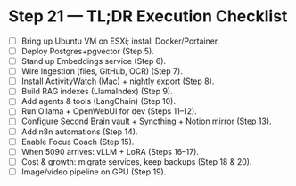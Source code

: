 # Step 21 — TL;DR Execution Checklist
- [ ] Bring up Ubuntu VM on ESXi; install Docker/Portainer.  
- [ ] Deploy Postgres+pgvector (Step 5).  
- [ ] Stand up Embeddings service (Step 6).  
- [ ] Wire Ingestion (files, GitHub, OCR) (Step 7).  
- [ ] Install ActivityWatch (Mac) + nightly export (Step 8).  
- [ ] Build RAG indexes (LlamaIndex) (Step 9).  
- [ ] Add agents & tools (LangChain) (Step 10).  
- [ ] Run Ollama + OpenWebUI for dev (Steps 11–12).  
- [ ] Configure Second Brain vault + Syncthing + Notion mirror (Step 13).  
- [ ] Add n8n automations (Step 14).  
- [ ] Enable Focus Coach (Step 15).  
- [ ] When 5090 arrives: vLLM + LoRA (Steps 16–17).  
- [ ] Cost & growth: migrate services, keep backups (Step 18 & 20).  
- [ ] Image/video pipeline on GPU (Step 19).  
